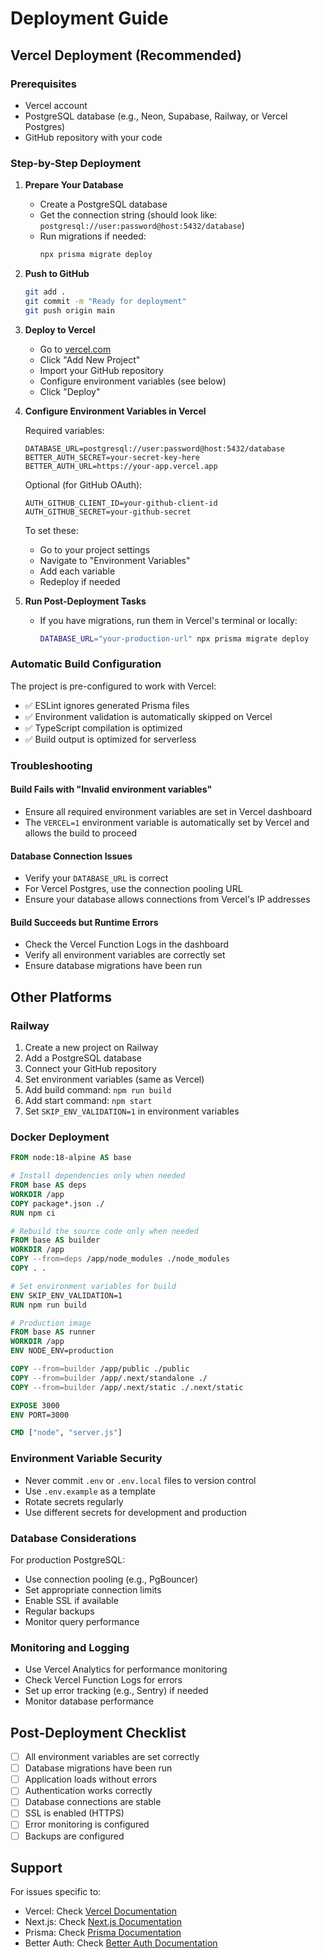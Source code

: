 # Deployment Guide

## Vercel Deployment (Recommended)

### Prerequisites
- Vercel account
- PostgreSQL database (e.g., Neon, Supabase, Railway, or Vercel Postgres)
- GitHub repository with your code

### Step-by-Step Deployment

1. **Prepare Your Database**
   - Create a PostgreSQL database
   - Get the connection string (should look like: `postgresql://user:password@host:5432/database`)
   - Run migrations if needed:
     ```bash
     npx prisma migrate deploy
     ```

2. **Push to GitHub**
   ```bash
   git add .
   git commit -m "Ready for deployment"
   git push origin main
   ```

3. **Deploy to Vercel**
   - Go to [vercel.com](https://vercel.com)
   - Click "Add New Project"
   - Import your GitHub repository
   - Configure environment variables (see below)
   - Click "Deploy"

4. **Configure Environment Variables in Vercel**

   Required variables:
   ```
   DATABASE_URL=postgresql://user:password@host:5432/database
   BETTER_AUTH_SECRET=your-secret-key-here
   BETTER_AUTH_URL=https://your-app.vercel.app
   ```

   Optional (for GitHub OAuth):
   ```
   AUTH_GITHUB_CLIENT_ID=your-github-client-id
   AUTH_GITHUB_SECRET=your-github-secret
   ```

   To set these:
   - Go to your project settings
   - Navigate to "Environment Variables"
   - Add each variable
   - Redeploy if needed

5. **Run Post-Deployment Tasks**
   - If you have migrations, run them in Vercel's terminal or locally:
     ```bash
     DATABASE_URL="your-production-url" npx prisma migrate deploy
     ```

### Automatic Build Configuration

The project is pre-configured to work with Vercel:
- ✅ ESLint ignores generated Prisma files
- ✅ Environment validation is automatically skipped on Vercel
- ✅ TypeScript compilation is optimized
- ✅ Build output is optimized for serverless

### Troubleshooting

#### Build Fails with "Invalid environment variables"
- Ensure all required environment variables are set in Vercel dashboard
- The `VERCEL=1` environment variable is automatically set by Vercel and allows the build to proceed

#### Database Connection Issues
- Verify your `DATABASE_URL` is correct
- For Vercel Postgres, use the connection pooling URL
- Ensure your database allows connections from Vercel's IP addresses

#### Build Succeeds but Runtime Errors
- Check the Vercel Function Logs in the dashboard
- Verify all environment variables are correctly set
- Ensure database migrations have been run

## Other Platforms

### Railway

1. Create a new project on Railway
2. Add a PostgreSQL database
3. Connect your GitHub repository
4. Set environment variables (same as Vercel)
5. Add build command: `npm run build`
6. Add start command: `npm start`
7. Set `SKIP_ENV_VALIDATION=1` in environment variables

### Docker Deployment

```dockerfile
FROM node:18-alpine AS base

# Install dependencies only when needed
FROM base AS deps
WORKDIR /app
COPY package*.json ./
RUN npm ci

# Rebuild the source code only when needed
FROM base AS builder
WORKDIR /app
COPY --from=deps /app/node_modules ./node_modules
COPY . .

# Set environment variables for build
ENV SKIP_ENV_VALIDATION=1
RUN npm run build

# Production image
FROM base AS runner
WORKDIR /app
ENV NODE_ENV=production

COPY --from=builder /app/public ./public
COPY --from=builder /app/.next/standalone ./
COPY --from=builder /app/.next/static ./.next/static

EXPOSE 3000
ENV PORT=3000

CMD ["node", "server.js"]
```

### Environment Variable Security

- Never commit `.env` or `.env.local` files to version control
- Use `.env.example` as a template
- Rotate secrets regularly
- Use different secrets for development and production

### Database Considerations

For production PostgreSQL:
- Use connection pooling (e.g., PgBouncer)
- Set appropriate connection limits
- Enable SSL if available
- Regular backups
- Monitor query performance

### Monitoring and Logging

- Use Vercel Analytics for performance monitoring
- Check Vercel Function Logs for errors
- Set up error tracking (e.g., Sentry) if needed
- Monitor database performance

## Post-Deployment Checklist

- [ ] All environment variables are set correctly
- [ ] Database migrations have been run
- [ ] Application loads without errors
- [ ] Authentication works correctly
- [ ] Database connections are stable
- [ ] SSL is enabled (HTTPS)
- [ ] Error monitoring is configured
- [ ] Backups are configured

## Support

For issues specific to:
- Vercel: Check [Vercel Documentation](https://vercel.com/docs)
- Next.js: Check [Next.js Documentation](https://nextjs.org/docs)
- Prisma: Check [Prisma Documentation](https://www.prisma.io/docs)
- Better Auth: Check [Better Auth Documentation](https://www.better-auth.com/docs)
